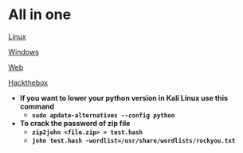 # All in one

[Linux](https://www.notion.so/Linux-10c88e9fa2b580a8be39d7a4c9b68cf9?pvs=21)

[Windows](https://www.notion.so/Windows-10d88e9fa2b580f5a711e06d6d14f4f9?pvs=21)

[Web](https://www.notion.so/Web-10c88e9fa2b580129a8dc9d2f6ca1104?pvs=21)

[Hackthebox](https://www.notion.so/Hackthebox-11188e9fa2b58001b30eeffcf67e16bd?pvs=21)

- **If you want to lower your python version in Kali Linux use this command**
    - **`sudo apdate-alternatives --config python`**
- **To crack the password of zip file**
    - **`zip2john <file.zip> > test.hash`**
    - **`john test.hash -wordlist=/usr/share/wordlists/rockyou.txt`**